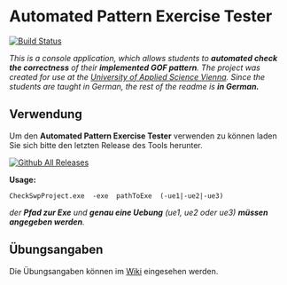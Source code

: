 # Automated Pattern Exercise Tester
[![Build Status](https://travis-ci.org/duffleit/AutomatedPatternExerciseTester.svg?branch=master)](https://travis-ci.org/duffleit/AutomatedPatternExerciseTester)

*This is a console application, which allows students to __automated check the correctness__ of their __implemented GOF pattern__.
The project was created for use at the [University of Applied Science Vienna](http://www.technikum-wien.at/en/). 
Since the students are taught in German, the rest of the readme is __in German.__*

## Verwendung
Um den **Automated Pattern Exercise Tester** verwenden zu können laden Sie sich bitte den letzten Release des Tools herunter.

[![Github All Releases](https://img.shields.io/badge/Download-LatestRelease-brightgreen.svg)](https://github.com/duffleit/AutomatedPatternExerciseTester/releases/latest)

**Usage:** 

`CheckSwpProject.exe  -exe  pathToExe  (-ue1|-ue2|-ue3)`

*der __Pfad zur Exe__ und __genau eine Uebung__ (ue1, ue2 oder ue3) __müssen angegeben werden__.*

## Übungsangaben

Die Übungsangaben können im [Wiki](https://github.com/duffleit/AutomatedPatternExerciseTester/wiki) eingesehen werden.
